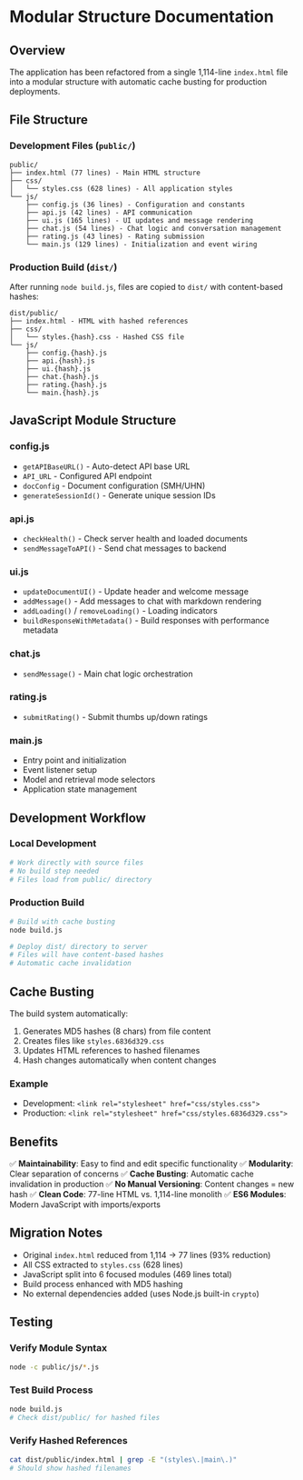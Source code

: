 # Modular Structure Documentation

## Overview

The application has been refactored from a single 1,114-line `index.html` file into a modular structure with automatic cache busting for production deployments.

## File Structure

### Development Files (`public/`)

```
public/
├── index.html (77 lines) - Main HTML structure
├── css/
│   └── styles.css (628 lines) - All application styles
└── js/
    ├── config.js (36 lines) - Configuration and constants
    ├── api.js (42 lines) - API communication
    ├── ui.js (165 lines) - UI updates and message rendering
    ├── chat.js (54 lines) - Chat logic and conversation management
    ├── rating.js (43 lines) - Rating submission
    └── main.js (129 lines) - Initialization and event wiring
```

### Production Build (`dist/`)

After running `node build.js`, files are copied to `dist/` with content-based hashes:

```
dist/public/
├── index.html - HTML with hashed references
├── css/
│   └── styles.{hash}.css - Hashed CSS file
└── js/
    ├── config.{hash}.js
    ├── api.{hash}.js
    ├── ui.{hash}.js
    ├── chat.{hash}.js
    ├── rating.{hash}.js
    └── main.{hash}.js
```

## JavaScript Module Structure

### config.js
- `getAPIBaseURL()` - Auto-detect API base URL
- `API_URL` - Configured API endpoint
- `docConfig` - Document configuration (SMH/UHN)
- `generateSessionId()` - Generate unique session IDs

### api.js
- `checkHealth()` - Check server health and loaded documents
- `sendMessageToAPI()` - Send chat messages to backend

### ui.js
- `updateDocumentUI()` - Update header and welcome message
- `addMessage()` - Add messages to chat with markdown rendering
- `addLoading()` / `removeLoading()` - Loading indicators
- `buildResponseWithMetadata()` - Build responses with performance metadata

### chat.js
- `sendMessage()` - Main chat logic orchestration

### rating.js
- `submitRating()` - Submit thumbs up/down ratings

### main.js
- Entry point and initialization
- Event listener setup
- Model and retrieval mode selectors
- Application state management

## Development Workflow

### Local Development
```bash
# Work directly with source files
# No build step needed
# Files load from public/ directory
```

### Production Build
```bash
# Build with cache busting
node build.js

# Deploy dist/ directory to server
# Files will have content-based hashes
# Automatic cache invalidation
```

## Cache Busting

The build system automatically:
1. Generates MD5 hashes (8 chars) from file content
2. Creates files like `styles.6836d329.css`
3. Updates HTML references to hashed filenames
4. Hash changes automatically when content changes

### Example
- Development: `<link rel="stylesheet" href="css/styles.css">`
- Production: `<link rel="stylesheet" href="css/styles.6836d329.css">`

## Benefits

✅ **Maintainability**: Easy to find and edit specific functionality
✅ **Modularity**: Clear separation of concerns
✅ **Cache Busting**: Automatic cache invalidation in production
✅ **No Manual Versioning**: Content changes = new hash
✅ **Clean Code**: 77-line HTML vs. 1,114-line monolith
✅ **ES6 Modules**: Modern JavaScript with imports/exports

## Migration Notes

- Original `index.html` reduced from 1,114 → 77 lines (93% reduction)
- All CSS extracted to `styles.css` (628 lines)
- JavaScript split into 6 focused modules (469 lines total)
- Build process enhanced with MD5 hashing
- No external dependencies added (uses Node.js built-in `crypto`)

## Testing

### Verify Module Syntax
```bash
node -c public/js/*.js
```

### Test Build Process
```bash
node build.js
# Check dist/public/ for hashed files
```

### Verify Hashed References
```bash
cat dist/public/index.html | grep -E "(styles\.|main\.)"
# Should show hashed filenames
```







